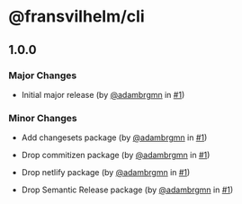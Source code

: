 # @fransvilhelm/cli

## 1.0.0
### Major Changes



- Initial major release (by [@adambrgmn](https://github.com/adambrgmn) in [#1](https://github.com/adambrgmn/fransvilhelm-cli/pull/1))


### Minor Changes



- Add changesets package (by [@adambrgmn](https://github.com/adambrgmn) in [#1](https://github.com/adambrgmn/fransvilhelm-cli/pull/1))



- Drop commitizen package (by [@adambrgmn](https://github.com/adambrgmn) in [#1](https://github.com/adambrgmn/fransvilhelm-cli/pull/1))



- Drop netlify package (by [@adambrgmn](https://github.com/adambrgmn) in [#1](https://github.com/adambrgmn/fransvilhelm-cli/pull/1))



- Drop Semantic Release package (by [@adambrgmn](https://github.com/adambrgmn) in [#1](https://github.com/adambrgmn/fransvilhelm-cli/pull/1))
